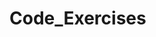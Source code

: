 # Code_Exercises
<img alt="" src="https://img.shields.io/github/directory-file-count/OlexiyVasylenkoDev/Code_Exercises/4%20kyu?color=green&label=4%20kyu&style=flat-square" />
<img alt="" src="https://img.shields.io/github/directory-file-count/OlexiyVasylenkoDev/Code_Exercises/5%20kyu?color=green&label=4%20kyu&style=flat-square" />
<img alt="" src="https://img.shields.io/github/directory-file-count/OlexiyVasylenkoDev/Code_Exercises/6%20kyu?color=green&label=4%20kyu&style=flat-square" />
<img alt="" src="https://img.shields.io/github/directory-file-count/OlexiyVasylenkoDev/Code_Exercises/7%20kyu?color=green&label=4%20kyu&style=flat-square" />
